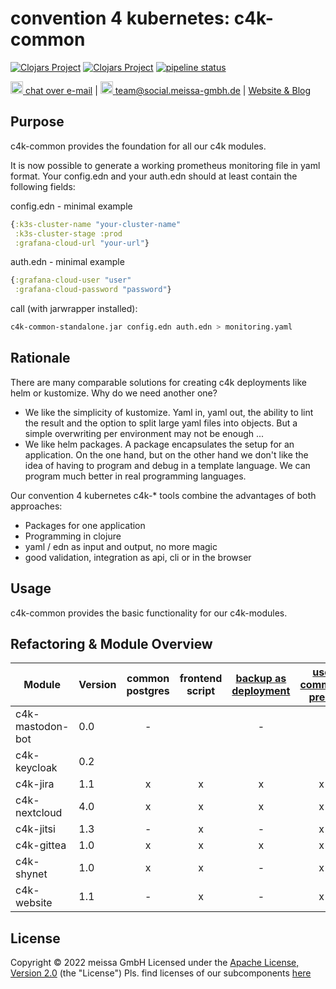 # convention 4 kubernetes: c4k-common
[![Clojars Project](https://img.shields.io/clojars/v/org.domaindrivenarchitecture/c4k-common-clj.svg)](https://clojars.org/org.domaindrivenarchitecture/c4k-common-clj) [![Clojars Project](https://img.shields.io/clojars/v/org.domaindrivenarchitecture/c4k-common-cljs.svg)](https://clojars.org/org.domaindrivenarchitecture/c4k-common-cljs) [![pipeline status](https://gitlab.com/domaindrivenarchitecture/c4k-common/badges/master/pipeline.svg)](https://gitlab.com/domaindrivenarchitecture/c4k-common/-/commits/master) 

[<img src="https://domaindrivenarchitecture.org/img/delta-chat.svg" width=20 alt="DeltaChat"> chat over e-mail](mailto:buero@meissa-gmbh.de?subject=community-chat) | [<img src="https://meissa-gmbh.de/img/community/Mastodon_Logotype.svg" width=20 alt="team@social.meissa-gmbh.de"> team@social.meissa-gmbh.de](https://social.meissa-gmbh.de/@team) | [Website & Blog](https://domaindrivenarchitecture.org)

## Purpose

c4k-common provides the foundation for all our c4k modules.

It is now possible to generate a working prometheus monitoring file in yaml format.
Your config.edn and your auth.edn should at least contain the following fields:

config.edn - minimal example

```clojure
{:k3s-cluster-name "your-cluster-name"
 :k3s-cluster-stage :prod
 :grafana-cloud-url "your-url"}
```  

auth.edn - minimal example  

```clojure
{:grafana-cloud-user "user"
 :grafana-cloud-password "password"}
```  

call (with jarwrapper installed):  

```bash
c4k-common-standalone.jar config.edn auth.edn > monitoring.yaml
```


## Rationale

There are many comparable solutions for creating c4k deployments like helm or kustomize. Why do we need another one?
* We like the simplicity of kustomize. Yaml in, yaml out, the ability to lint the result and the option to split large yaml files into objects. But a simple overwriting per environment may not be enough ...
* We like helm packages. A package encapsulates the setup for an application. On the one hand, but on the other hand we don't like the idea of having to program and debug in a template language. We can program much better in real programming languages.

Our convention 4 kubernetes c4k-* tools combine the advantages of both approaches:
* Packages for one application
* Programming in clojure
* yaml / edn as input and output, no more magic
* good validation, integration as api, cli or in the browser

## Usage

c4k-common provides the basic functionality for our c4k-modules.

## Refactoring & Module Overview

<!--- 
1. version 
2. common postgres
3. frontend script
4. backup as deployment
5. use common pred.
6. configs as EDN and YAML
7. renamed test-helper
8. common load-as-edn
9. standardized uberjar
10. standardized resources
11. groups for webview
12. use common ingress
-->

| Module           | Version | common postgres | frontend script | [backup as deployment][bak1] | [use common pred. ][com1] | [renamed test-helper][th1] | [common load-as-edn][edn1] | [standardized uberjar][ujar1] | [groups for webview][bgrp1] | [use common ingress][ing1] | [use common monitoring][mon1] | [validate examples][val1] |
|------------------|---------|:---------------:|:---------------:|:----------------------------:|:-------------------------:|:--------------------------:|:--------------------------:|:-----------------------------:|:---------------------------:|:--------------------------:|:-----------------------------:|:-------------------------:|
| c4k-mastodon-bot | 0.0     |        -        |                 |              -               |                           |                            |                            |                               |                             |                            |                               |                           |
| c4k-keycloak     | 0.2     |                 |                 |                              |                           |                            |                            |                               |                             |                            |                               |                           |
| c4k-jira         | 1.1     |        x        |        x        |              x               |             x             |             -              |                            |                               |                             |                            |                               |                           |
| c4k-nextcloud    | 4.0     |        x        |        x        |              x               |             x             |             -              |                            |                               |                             |                            |                               |                           |
| c4k-jitsi        | 1.3     |        -        |        x        |              -               |             x             |             -              |             x              |               x               |              x              |             x              |               x               |             x             |
| c4k-gittea       | 1.0     |        x        |        x        |              x               |             x             |             x              |                            |               x               |              x              |                            |                               |                           |
| c4k-shynet       | 1.0     |        x        |        x        |              -               |             x             |             -              |                            |               x               |                             |                            |                               |                           |
| c4k-website      | 1.1     |        -        |        x        |              -               |             x             |             x              |             x              |               x               |              x              |             x              |               x               |                           |

[bak1]: https://gitlab.com/domaindrivenarchitecture/c4k-jira/-/merge_requests/1
[com1]: https://gitlab.com/domaindrivenarchitecture/c4k-nextcloud/-/merge_requests/3
[yaml1]: https://gitlab.com/domaindrivenarchitecture/c4k-nextcloud/-/merge_requests/4
[th1]: https://gitlab.com/domaindrivenarchitecture/c4k-gitea/-/merge_requests/1
[edn1]: https://gitlab.com/domaindrivenarchitecture/c4k-website/-/merge_requests/1
[ing1]: https://gitlab.com/domaindrivenarchitecture/c4k-jitsi/-/commit/214aa41c28662fbf7a49998e17404e7ac9216430
[ujar1]: https://gitlab.com/domaindrivenarchitecture/c4k-jitsi/-/commit/b852a74dc561c3ab619e4f4d0748ab51e75edc13
[bgrp1]: https://gitlab.com/domaindrivenarchitecture/c4k-jitsi/-/commit/7ea442adaef727d5b48b242fd0baaaf51902d06e
[mon1]: https://gitlab.com/domaindrivenarchitecture/c4k-jitsi/-/commit/19e580188ea56ea26ff3a0bfb08ca428b881ad9a
[val1]: https://gitlab.com/domaindrivenarchitecture/c4k-jitsi/-/commit/5f08a108072569473463fb8f19150a12e564e54f

## License

Copyright © 2022 meissa GmbH
Licensed under the [Apache License, Version 2.0](LICENSE) (the "License")
Pls. find licenses of our subcomponents [here](doc/SUBCOMPONENT_LICENSE)